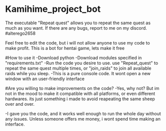 # Kamihime_project_bot

The executable "Repeat quest" allows you to repeat the same quest as much as you want.
If there are any bugs, report to me on my discord. #alterego2658

Feel free to edit the code, but i will not allow anyone to use my code to make profit.
This is a bot for hentai game, lets make it free


#How to use it
-Download python
-Download modules specified in "requirements.txt"
-Run the code you desire to use. use "Repeat_quest" to repeat the same quest multiple times, or "join_raids" to join all available raids while you sleep.
-This is a pure console code. It wont open a new window with an user-friendly interface

#Are you willing to make improvements on the code?
-Yes, why not? But im not in the mood to make it compatible with all platforms, or even different hardwares. its just something i made to avoid reapeating the same sheep over and over. 

-I gave you the code, and it works well enough to run the whole day without any issues. Unless someone offers me money, i wont spend time making an interface.
